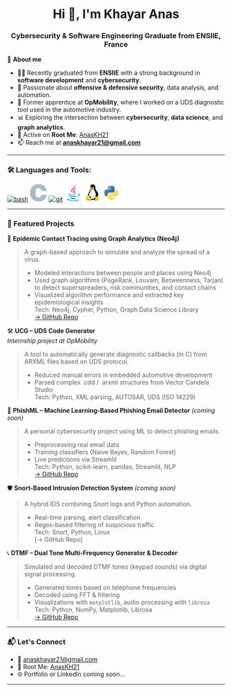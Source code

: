 <h1 align="center">Hi 👋, I'm Khayar Anas</h1>
<h3 align="center">Cybersecurity & Software Engineering Graduate from ENSIIE, France</h3>

🎯 **About me**  
- 🧑‍🎓 Recently graduated from **ENSIIE** with a strong background in **software development** and **cybersecurity**.  
- 🔐 Passionate about **offensive & defensive security**, data analysis, and automation.  
- 💼 Former apprentice at **OpMobility**, where I worked on a UDS diagnostic tool used in the automotive industry.  
- 📊 Exploring the intersection between **cybersecurity**, **data science**, and **graph analytics**.  
- 🔎 Active on **Root Me**: [AnasKH21](https://www.root-me.org/AnasKH21)  
- 📫 Reach me at **anaskhayar21@gmail.com**

---

<h3 align="left">🛠️ Languages and Tools:</h3>
<p align="left">
  <a href="https://www.gnu.org/software/bash/" target="_blank"><img src="https://www.vectorlogo.zone/logos/gnu_bash/gnu_bash-icon.svg" alt="bash" width="40" height="40"/></a>
  <a href="https://www.cprogramming.com/" target="_blank"><img src="https://raw.githubusercontent.com/devicons/devicon/master/icons/c/c-original.svg" alt="c" width="40" height="40"/></a>
  <a href="https://git-scm.com/" target="_blank"><img src="https://www.vectorlogo.zone/logos/git-scm/git-scm-icon.svg" alt="git" width="40" height="40"/></a>
  <a href="https://www.java.com" target="_blank"><img src="https://raw.githubusercontent.com/devicons/devicon/master/icons/java/java-original.svg" alt="java" width="40" height="40"/></a>
  <a href="https://www.linux.org/" target="_blank"><img src="https://raw.githubusercontent.com/devicons/devicon/master/icons/linux/linux-original.svg" alt="linux" width="40" height="40"/></a>
  <a href="https://www.python.org" target="_blank"><img src="https://raw.githubusercontent.com/devicons/devicon/master/icons/python/python-original.svg" alt="python" width="40" height="40"/></a>
</p>

---

<h3 align="left">📂 Featured Projects</h3>

🧬 **Epidemic Contact Tracing using Graph Analytics (Neo4j)**  
> A graph-based approach to simulate and analyze the spread of a virus.  
> - Modeled interactions between people and places using Neo4j  
> - Used graph algorithms (PageRank, Louvain, Betweenness, Tarjan) to detect superspreaders, risk communities, and contact chains  
> - Visualized algorithm performance and extracted key epidemiological insights  
> Tech: Neo4j, Cypher, Python, Graph Data Science Library  
> [→ GitHub Repo](https://github.com/AnasKh21/COVID-Contact-Tracing-Neo4j-ou-GEDA-Neo4j)

🛠️ **UCG – UDS Code Generator**  
*Internship project at OpMobility*  
> A tool to automatically generate diagnostic callbacks (in C) from ARXML files based on UDS protocol.  
> - Reduced manual errors in embedded automotive development  
> - Parsed complex .cdd / .arxml structures from Vector Candela Studio  
> Tech: Python, XML parsing, AUTOSAR, UDS (ISO 14229)

🧠 **PhishML – Machine Learning-Based Phishing Email Detector** *(coming soon)*  
> A personal cybersecurity project using ML to detect phishing emails.  
> - Preprocessing real email data  
> - Training classifiers (Naive Bayes, Random Forest)  
> - Live predictions via Streamlit  
> Tech: Python, scikit-learn, pandas, Streamlit, NLP  
> [→ GitHub Repo](https://github.com/AnasKh21/PhishML)

🛡️ **Snort-Based Intrusion Detection System** *(coming soon)*  
> A hybrid IDS combining Snort logs and Python automation.  
> - Real-time parsing, alert classification  
> - Regex-based filtering of suspicious traffic  
> Tech: Snort, Python, Linux  
> [→ GitHub Repo]

📞 **DTMF – Dual Tone Multi-Frequency Generator & Decoder**  
> Simulated and decoded DTMF tones (keypad sounds) via digital signal processing.  
> - Generated tones based on telephone frequencies  
> - Decoded using FFT & filtering  
> - Visualizations with `matplotlib`, audio processing with `librosa`  
> Tech: Python, NumPy, Matplotlib, Librosa  
> [→ GitHub Repo](https://github.com/AnasKh21/DMTF)

---

<h3 align="left">📬 Let's Connect</h3>

- 📧 anaskhayar21@gmail.com  
- 🧠 Root Me: [AnasKH21](https://www.root-me.org/AnasKH21)  
- 🌐 Portfolio or LinkedIn coming soon...

---

